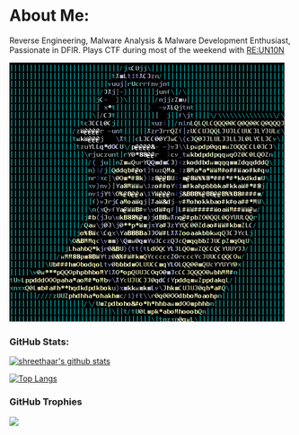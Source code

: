 # About Me:
Reverse Engineering, Malware Analysis & Malware Development Enthusiast, Passionate in DFIR. Plays CTF during most of the weekend with [RE:UN10N](https://x.com/reun10n_)

![malware](malwareeee.gif)

### GitHub Stats:
[![shreethaar's github stats](https://github-readme-stats.vercel.app/api?username=shreethaar&theme=react)](https://github.com/anuraghazra/github-readme-stats)

[![Top Langs](https://github-readme-stats.vercel.app/api/top-langs/?username=shreethaar&theme=react&layout=compact)](https://github.com/anuraghazra/github-readme-stats)

### GitHub Trophies
![](https://github-profile-trophy.vercel.app/?username=shreethaar&theme=radical&no-frame=false&no-bg=true&margin-w=4)

